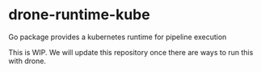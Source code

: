 # drone-runtime-kube
Go package provides a kubernetes runtime for pipeline execution

This is WIP. We will update this repository once there are ways to run this with drone.
